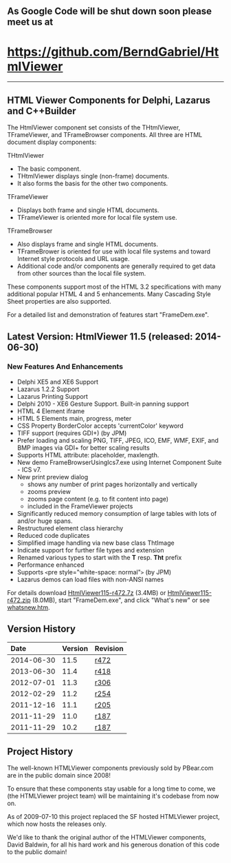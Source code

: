 ## As Google Code will be shut down soon please meet us at ##

# https://github.com/BerndGabriel/HtmlViewer #


---


## HTML Viewer Components for Delphi, Lazarus and C++Builder ##

The HtmlViewer component set consists of the THtmlViewer, TFrameViewer,
and TFrameBrowser components. All three are HTML document display components:

THtmlViewer
  * The basic component.
  * THtmlViewer displays single (non-frame) documents.
  * It also forms the basis for the other two components.

TFrameViewer
  * Displays both frame and single HTML documents.
  * TFrameViewer is oriented more for local file system use.

TFrameBrowser
  * Also displays frame and single HTML documents.
  * TFrameBrower is oriented for use with local file systems and toward Internet style protocols and URL usage.
  * Additional code and/or components are generally required to get data from other sources than the local file system.

These components support most of the HTML 3.2 specifications with many
additional popular HTML 4 and 5 enhancements.
Many Cascading Style Sheet properties are also supported.

For a detailed list and demonstration of features start "FrameDem.exe".

## Latest Version: HtmlViewer 11.5 (released: 2014-06-30) ##

### New Features And Enhancements ###

  * Delphi XE5 and XE6 Support
  * Lazarus 1.2.2 Support
  * Lazarus Printing Support
  * Delphi 2010 - XE6 Gesture Support. Built-in panning support
  * HTML 4 Element iframe
  * HTML 5 Elements main, progress, meter
  * CSS Property BorderColor accepts 'currentColor' keyword
  * TIFF support (requires GDI+) (by JPM)
  * Prefer loading and scaling PNG, TIFF, JPEG, ICO, EMF, WMF, EXIF, and BMP images via GDI+ for better scaling results
  * Supports HTML attribute: placeholder, maxlength.
  * New demo FrameBrowserUsingIcs7.exe using Internet Component Suite - ICS v7.
  * New print preview dialog
    * shows any number of print pages horizontally and vertically
    * zooms preview
    * zooms page content (e.g. to fit content into page)
    * included in the FrameViewer projects
  * Significantly reduced memory consumption of large tables with lots of and/or huge spans.
  * Restructured element class hierarchy
  * Reduced code duplicates
  * Simplified image handling via new base class ThtImage
  * Indicate support for further file types and extension
  * Renamed various types to start with the <b>T</b> resp. <b>Tht</b> prefix
  * Performance enhanced
  * Supports `<`pre style="white-space: normal"`>` (by JPM)
  * Lazarus demos can load files with non-ANSI names

For details download [HtmlViewer115-r472.7z](https://sourceforge.net/projects/htmlviewer/files/HtmlViewer-115-r472.7z/download) (3.4MB) or [HtmlViewer115-r472.zip](https://sourceforge.net/projects/htmlviewer/files/HtmlViewer-115-r472.zip/download) (8.0MB), start "FrameDem.exe", and click "What's new" or see [whatsnew.htm](http://www.fast-function-factory.de/HtmlViewer/WhatsNew115-r472.html).

## Version History ##

|Date|Version|Revision|
|:---|:------|:-------|
|2014-06-30|11.5|[r472](https://code.google.com/p/thtmlviewer/source/detail?r=472)|
|2013-06-30|11.4|[r418](https://code.google.com/p/thtmlviewer/source/detail?r=418)|
|2012-07-01|11.3|[r306](https://code.google.com/p/thtmlviewer/source/detail?r=306)|
|2012-02-29|11.2|[r254](https://code.google.com/p/thtmlviewer/source/detail?r=254)|
|2011-12-16|11.1|[r205](https://code.google.com/p/thtmlviewer/source/detail?r=205)|
|2011-11-29|11.0|[r187](https://code.google.com/p/thtmlviewer/source/detail?r=187)|
|2011-11-29|10.2|[r187](https://code.google.com/p/thtmlviewer/source/detail?r=187)|

## Project History ##

The well-known HTMLViewer components previously sold by PBear.com are in the public domain since 2008!

To ensure that these components stay usable for a long time to come, we (the HTMLViewer project team) will be maintaining it's codebase from now on.

As of 2009-07-10 this project replaced the SF hosted HTMLViewer project, which now hosts the releases only.

We'd like to thank the original author of the HTMLViewer components, David Baldwin, for all his hard work and his generous donation of this code to the public domain!